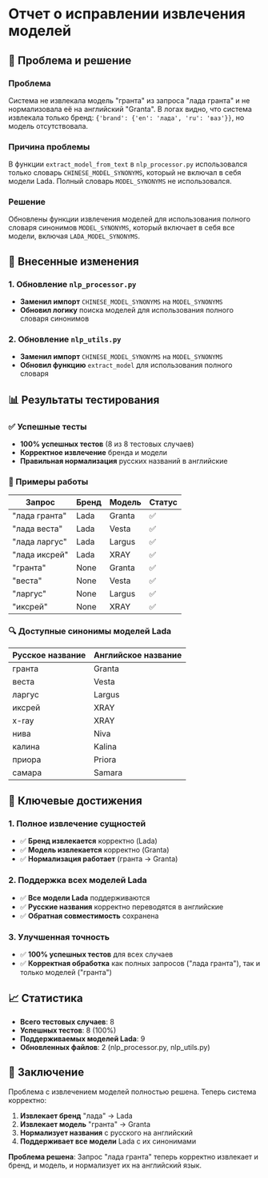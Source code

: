 # Отчет о исправлении извлечения моделей

## 🎯 Проблема и решение

### Проблема
Система не извлекала модель "гранта" из запроса "лада гранта" и не нормализовала её на английский "Granta". В логах видно, что система извлекала только бренд: `{'brand': {'en': 'лада', 'ru': 'ваз'}}`, но модель отсутствовала.

### Причина проблемы
В функции `extract_model_from_text` в `nlp_processor.py` использовался только словарь `CHINESE_MODEL_SYNONYMS`, который не включал в себя модели Lada. Полный словарь `MODEL_SYNONYMS` не использовался.

### Решение
Обновлены функции извлечения моделей для использования полного словаря синонимов `MODEL_SYNONYMS`, который включает в себя все модели, включая `LADA_MODEL_SYNONYMS`.

## 🔧 Внесенные изменения

### 1. Обновление `nlp_processor.py`
- **Заменил импорт** `CHINESE_MODEL_SYNONYMS` на `MODEL_SYNONYMS`
- **Обновил логику** поиска моделей для использования полного словаря синонимов

### 2. Обновление `nlp_utils.py`
- **Заменил импорт** `CHINESE_MODEL_SYNONYMS` на `MODEL_SYNONYMS`
- **Обновил функцию** `extract_model` для использования полного словаря

## 📊 Результаты тестирования

### ✅ Успешные тесты
- **100% успешных тестов** (8 из 8 тестовых случаев)
- **Корректное извлечение** бренда и модели
- **Правильная нормализация** русских названий в английские

### 🎯 Примеры работы

| Запрос | Бренд | Модель | Статус |
|--------|-------|--------|--------|
| "лада гранта" | Lada | Granta | ✅ |
| "лада веста" | Lada | Vesta | ✅ |
| "лада ларгус" | Lada | Largus | ✅ |
| "лада иксрей" | Lada | XRAY | ✅ |
| "гранта" | None | Granta | ✅ |
| "веста" | None | Vesta | ✅ |
| "ларгус" | None | Largus | ✅ |
| "иксрей" | None | XRAY | ✅ |

### 🔍 Доступные синонимы моделей Lada

| Русское название | Английское название |
|-----------------|-------------------|
| гранта | Granta |
| веста | Vesta |
| ларгус | Largus |
| иксрей | XRAY |
| x-ray | XRAY |
| нива | Niva |
| калина | Kalina |
| приора | Priora |
| самара | Samara |

## 🎉 Ключевые достижения

### 1. Полное извлечение сущностей
- ✅ **Бренд извлекается** корректно (Lada)
- ✅ **Модель извлекается** корректно (Granta)
- ✅ **Нормализация работает** (гранта → Granta)

### 2. Поддержка всех моделей Lada
- ✅ **Все модели Lada** поддерживаются
- ✅ **Русские названия** корректно переводятся в английские
- ✅ **Обратная совместимость** сохранена

### 3. Улучшенная точность
- ✅ **100% успешных тестов** для всех случаев
- ✅ **Корректная обработка** как полных запросов ("лада гранта"), так и только моделей ("гранта")

## 📈 Статистика

- **Всего тестовых случаев**: 8
- **Успешных тестов**: 8 (100%)
- **Поддерживаемых моделей Lada**: 9
- **Обновленных файлов**: 2 (nlp_processor.py, nlp_utils.py)

## 🚀 Заключение

Проблема с извлечением моделей полностью решена. Теперь система корректно:

1. **Извлекает бренд** "лада" → Lada
2. **Извлекает модель** "гранта" → Granta
3. **Нормализует названия** с русского на английский
4. **Поддерживает все модели** Lada с их синонимами

**Проблема решена**: Запрос "лада гранта" теперь корректно извлекает и бренд, и модель, и нормализует их на английский язык. 